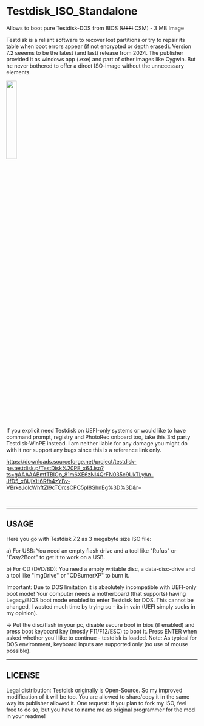 # Testdisk_ISO_Standalone
Allows to boot pure Testdisk-DOS from BIOS (~~UEFI~~ CSM) - 3 MB Image

Testdisk is a reliant software to recover lost partitions or try to repair its table when boot errors appear (if not encrypted or depth erased).
Version 7.2 seeems to be the latest (and last) release from 2024. The publisher provided it as windows app (.exe) and part of other images like Cygwin.
But he never bothered to offer a direct ISO-image without the unnecessary elements.
<br/>

[<img src="https://user-images.githubusercontent.com/76787321/197257488-1b7aa8e9-9b6f-4600-949e-8ff477cb4bf4.png" width="23%"></img>](https://github.com/Dragodraki/Testdisk_ISO_Standalone/releases/latest/download/Testdisk_7.2.iso)

If you explicit need Testdisk on UEFI-only systems or would like to have command prompt, registry and PhotoRec onboard too, take this 3rd party Testdisk-WinPE instead. I am neither liable for any damage you might do with it nor support any bugs since this is a reference link only.

https://downloads.sourceforge.net/project/testdisk-pe.testdisk.p/TestDisk%20PE_x64.iso?ts=gAAAAABmfTBIOp_81m6XE6zNI4QrFN035c9UkTLyAn-JfD5_x8UjXH6Rfh4zYBv-VBrkeJoIcWhftZI9cTOrcsCPC5pI8ShnEg%3D%3D&r=

<br/>

-------------------------------
USAGE
-------------------------------

Here you go with Testdisk 7.2 as 3 megabyte size ISO file:

a) For USB: You need an empty flash drive and a tool like "Rufus" or "Easy2Boot" to get it to work on a USB.

b) For CD (DVD/BD): You need a empty writable disc, a data-disc-drive and a tool like "ImgDrive" or "CDBurnerXP" to burn it.

Important:
Due to DOS limitation it is absolutely incompatible with UEFI-only boot mode! Your computer needs a motherboard (that supports) having Legacy/BIOS boot mode enabled to enter Testdisk for DOS. This cannot be changed, I wasted much time by trying so - its in vain (UEFI simply sucks in my opinion).

-> Put the disc/flash in your pc, disable secure boot in bios (if enabled) and press boot keyboard key (mostly F11/F12/ESC) to boot it. Press ENTER when asked whether you'l like to continue - testdisk is loaded. Note: As typical for DOS environment, keyboard inputs are supported only (no use of mouse possible).


-------------------------------
LICENSE
-------------------------------

Legal distribution:
Testdisk originally is Open-Source. So my improved modification of it will be too. You are allowed to share/copy it in the same way its publisher allowed it. One request: If you plan to fork my ISO, feel free to do so, but you have to name me as original programmer for the mod in your readme!

